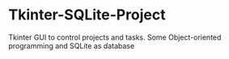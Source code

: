 # Tkinter-SQLite-Project
Tkinter GUI to control projects and tasks. Some Object-oriented programming  and SQLite as database
